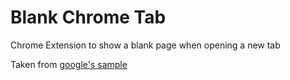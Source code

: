 # Blank Chrome Tab

Chrome Extension to show a blank page when opening a new tab

Taken from [google's sample](https://developer.chrome.com/extensions/samples#search:blank)
